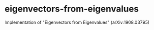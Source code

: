 # eigenvectors-from-eigenvalues
Implementation of "Eigenvectors from Eigenvalues" (arXiv:1908.03795)
